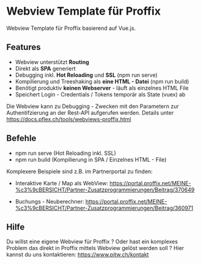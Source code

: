 # Webview Template für Proffix

Webview Template für Proffix basierend auf Vue.js.

## Features

- Webview unterstützt **Routing**
- Direkt als **SPA** generiert
- Debugging inkl. **Hot Reloading** und **SSL** (npm run serve)
- Kompilierung und Treeshaking als **eine HTML - Datei** (npm run build)
- Benötigt produktiv **keinen Webserver** - läuft als einzelnes HTML File
- Speichert Login - Credentials / Tokens temporär als State (vuex) ab

Die Webview kann zu Debugging - Zwecken mit den Parametern zur Authentifzierung an der Rest-API aufgerufen werden. Details unter <https://docs.pflex.ch/tools/webviews-proffix.html>

## Befehle

- npm run serve (Hot Reloading inkl. SSL)
- npm run build (Kompilierung in SPA / Einzelnes HTML - File)

Komplexere Beispiele sind z.B. im Partnerportal zu finden:

- Interaktive Karte / Map als WebView: <https://portal.proffix.net/MEINE-%c3%9cBERSICHT/Partner-Zusatzprogrammierungen/Beitrag/370649>

- Buchungs - Neuberechner: <https://portal.proffix.net/MEINE-%c3%9cBERSICHT/Partner-Zusatzprogrammierungen/Beitrag/360971>

## Hilfe

Du willst eine eigene Webview für Proffix ? Oder hast ein komplexes Problem das direkt in Proffix mittels Webview gelöst werden soll ?
Hier kannst du uns kontaktieren: <https://www.pitw.ch/kontakt>
